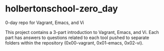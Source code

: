 # holbertonschool-zero_day
0-day repo for Vagrant, Emacs, and Vi

This project contains a 3-part introduction to Vagrant, Emacs, and Vi. Each part has answers to questions related to each tool pushed to separate folders within the repository (0x00-vagrant, 0x01-emacs, 0x02-vi).
